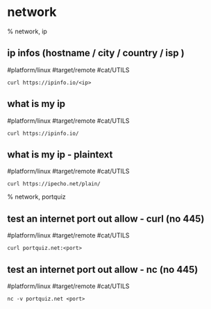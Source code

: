 # network

% network, ip

## ip infos (hostname / city / country / isp )
#platform/linux  #target/remote  #cat/UTILS  
```
curl https://ipinfo.io/<ip>
```

## what is my ip
#platform/linux  #target/remote  #cat/UTILS  
```
curl https://ipinfo.io/
```

## what is my ip - plaintext
#platform/linux  #target/remote  #cat/UTILS 
```
curl https://ipecho.net/plain/
```

% network, portquiz

## test an internet port out allow - curl (no 445)
#platform/linux  #target/remote  #cat/UTILS 
```
curl portquiz.net:<port>
```

## test an internet port out allow - nc (no 445)
#platform/linux  #target/remote  #cat/UTILS 
```
nc -v portquiz.net <port>
```

